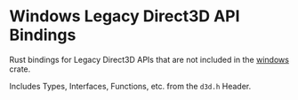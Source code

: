 # Windows Legacy Direct3D API Bindings

Rust bindings for Legacy Direct3D APIs that are not included in the [windows](https://crates.io/crates/windows) crate.

Includes Types, Interfaces, Functions, etc. from the `d3d.h` Header.